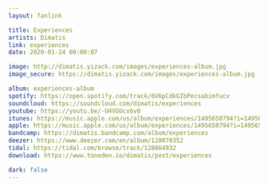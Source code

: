 ```yaml
---
layout: fanlink

title: Experiences
artists: Dimatis
link: experiences
date: 2020-01-24 00:00:07

image: http://dimatis.yizack.com/images/experiences-album.jpg
image_secure: https://dimatis.yizack.com/images/experiences-album.jpg

album: experiences-album
spotify: https://open.spotify.com/track/6V6pCdkGIbPecsabimfucv
soundcloud: https://soundcloud.com/dimatis/experiences
youtube: https://youtu.be/-U4VGUcx6v0
itunes: https://music.apple.com/us/album/experiences/1495650794?i=1495650795&app=itunes
apple: https://music.apple.com/us/album/experiences/1495650794?i=1495650795&app=music
bandcamp: https://dimatis.bandcamp.com/album/experiences
deezer: https://www.deezer.com/en/album/128070352
tidal: https://tidal.com/browse/track/128864932
download: https://www.toneden.io/dimatis/post/experiences

dark: false
---
```

